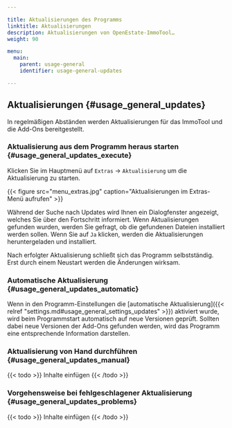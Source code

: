 ```yaml
---

title: Aktualisierungen des Programms
linktitle: Aktualisierungen
description: Aktualisierungen von OpenEstate-ImmoTool…
weight: 90

menu:
  main:
    parent: usage-general
    identifier: usage-general-updates

---
```


## Aktualisierungen {#usage_general_updates}

In regelmäßigen Abständen werden Aktualisierungen für das ImmoTool und die Add-Ons bereitgestellt.


### Aktualisierung aus dem Programm heraus starten {#usage_general_updates_execute}

Klicken Sie im Hauptmenü auf `Extras` → `Aktualisierung` um die Aktualisierung zu starten.

{{< figure src="menu_extras.jpg" caption="Aktualisierungen im Extras-Menü aufrufen" >}}

Während der Suche nach Updates wird Ihnen ein Dialogfenster angezeigt, welches Sie über den Fortschritt informiert. Wenn Aktualisierungen gefunden wurden, werden Sie gefragt, ob die gefundenen Dateien installiert werden sollen. Wenn Sie auf `Ja` klicken, werden die Aktualisierungen heruntergeladen und installiert.

Nach erfolgter Aktualisierung schließt sich das Programm selbstständig. Erst durch einem Neustart werden die Änderungen wirksam.


### Automatische Aktualisierung {#usage_general_updates_automatic}

Wenn in den Programm-Einstellungen die [automatische Aktualisierung]({{< relref "settings.md#usage_general_settings_updates" >}}) aktiviert wurde, wird beim Programmstart automatisch auf neue Versionen geprüft. Sollten dabei neue Versionen der Add-Ons gefunden werden, wird das Programm eine entsprechende Information darstellen.


### Aktualisierung von Hand durchführen {#usage_general_updates_manual}

{{< todo >}}
Inhalte einfügen
{{< /todo >}}


### Vorgehensweise bei fehlgeschlagener Aktualisierung {#usage_general_updates_problems}

{{< todo >}}
Inhalte einfügen
{{< /todo >}}
